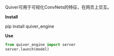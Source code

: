 Quiver可用于可视化ConvNets的特征，在网页上交互。

**Install**

pip install quiver_engine

**Use**

~~~python
from quiver_engine import server
server.launch(model)
~~~

